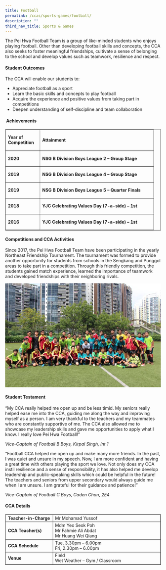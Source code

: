 ```yaml
---
title: Football
permalink: /ccas/sports-games/football/
description: ""
third_nav_title: Sports & Games
---
```

<p>The Pei Hwa Football Team is a group of like-minded students who enjoys playing football. Other than developing football skills and concepts, the CCA also seeks to foster meaningful friendships, cultivate a sense of belonging to the school and develop values such as teamwork, resilience and respect.</p>
<h4><strong>Student Outcomes</strong></h4>
<p>The CCA will enable our students to:</p>
<ul>
<li>Appreciate football as a sport</li>
<li>Learn the basic skills and concepts to play football</li>
<li>Acquire the experience and positive values from taking part in competitions</li>
<li>Deepen understanding of self-discipline and team collaboration</li>
</ul>
<h4><strong>&nbsp;Achievements</strong></h4>
<div>
<table border="1" width="0">
<tbody>
<tr>
<td width="96">
<p><strong>Year of Competition</strong></p>
</td>
<td width="353">
<p><strong>Attainment</strong></p>
</td>
</tr>
<tr>
<td width="96">
<p><strong>2020</strong></p>
</td>
<td width="353">
<p><strong>NSG B Division Boys League 2 &ndash; Group Stage</strong></p>
</td>
</tr>
<tr>
<td width="96">
<p><strong>2019</strong></p>
</td>
<td width="353">
<p><strong>NSG B Division Boys League 4 &ndash; Group Stage</strong></p>
</td>
</tr>
<tr>
<td width="96">
<p><strong>2019</strong></p>
</td>
<td width="353">
<p><strong>NSG B Division Boys League 5 &ndash; Quarter Finals</strong></p>
</td>
</tr>
<tr>
<td width="96">
<p><strong>2018</strong></p>
</td>
<td width="353">
<p><strong>YJC Celebrating Values Day (7-a-side) &ndash; 1st</strong></p>
</td>
</tr>
<tr>
<td width="96">
<p><strong>2016</strong></p>
</td>
<td width="353">
<p><strong>YJC Celebrating Values Day (7-a-side) &ndash; 1st</strong></p>
</td>
</tr>
</tbody>
</table>
</div>
<h4><strong>Competitions and CCA Activities</strong></h4>
<p>Since 2017, the Pei Hwa Football Team have been participating in the yearly Northeast Friendship Tournament. The tournament was formed to provide another opportunity for students from schools in the Sengkang and Punggol areas to take part in a competition. Through this friendly competition, the students gained match experience, learned the importance of teamwork and developed friendships with their neighboring rivals.</p>
<img src="/images/football1.jpg">
<h4><strong>Student Testament</strong></h4>
<p>&ldquo;My CCA really helped me open up and be less timid. My seniors really helped ease me into the CCA, guiding me along the way and improving myself as a person. I am very thankful to the teachers and my teammates who are constantly supportive of me. The CCA also allowed me to showcase my leadership skills and gave me opportunities to apply what I know. I really love Pei Hwa Football!&rdquo;</p>
<p><em>Vice-Captain of Football B Boys, Kirpal Singh, Int 1</em></p>
<p>&ldquo;Football CCA helped me open up and make many more friends. In the past, I was quiet and unsure in my speech. Now, I am more confident and having a great time with others playing the sport we love. Not only does my CCA instil resilience and a sense of responsibility, it has also helped me develop leadership and public-speaking skills which could be helpful in the future! The teachers and seniors from upper secondary would always guide me when I am unsure. I am grateful for their guidance and patience!&rdquo;</p>
<p><em>Vice-Captain of Football C Boys, Caden Chan, 2E4</em></p>
<h4><strong>CCA Details</strong></h4>
<div>
<table border="1" width="0">
<tbody>
<tr>
<td style="width: 176px;"><strong>Teacher-in-Charge</strong></td>
<td style="width: 494px;">Mr Mohamad Yussof</td>
</tr>
<tr>
<td style="width: 176px;"><strong>CCA Teacher(s)</strong></td>
<td style="width: 494px;">Mdm Yeo Seok Poh<br />Mr Fahmie Ali Abdat<br />Mr Huang Wei Qiang</td>
</tr>
<tr>
<td style="width: 176px;"><strong>CCA Schedule</strong></td>
<td style="width: 494px;">Tue, 3.30pm &ndash; 6.00pm<br />Fri, 2.30pm &ndash; 6.00pm</td>
</tr>
<tr>
<td style="width: 176px;"><strong>Venue</strong></td>
<td style="width: 494px;">Field<br />Wet Weather &ndash; Gym / Classroom</td>
</tr>
</tbody>
</table>
</div>
